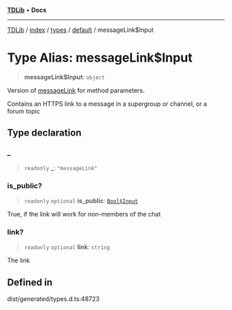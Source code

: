 [**TDLib**](../../../../../../README.md) • **Docs**

***

[TDLib](../../../../../../modules.md) / [index](../../../../../README.md) / [types](../../../README.md) / [default](../README.md) / messageLink$Input

# Type Alias: messageLink$Input

> **messageLink$Input**: `object`

Version of [messageLink](messageLink-1.md) for method parameters.

Contains an HTTPS link to a message in a supergroup or channel, or a forum topic

## Type declaration

### \_

> `readonly` **\_**: `"messageLink"`

### is\_public?

> `readonly` `optional` **is\_public**: [`Bool$Input`](Bool$Input.md)

True, if the link will work for non-members of the chat

### link?

> `readonly` `optional` **link**: `string`

The link

## Defined in

dist/generated/types.d.ts:48723
